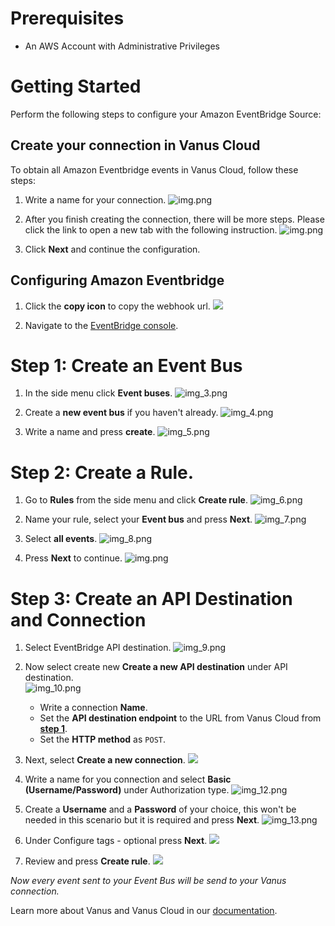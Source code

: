 # Prerequisites

- An AWS Account with Administrative Privileges

# Getting Started

Perform the following steps to configure your Amazon EventBridge Source:


## Create your connection in Vanus Cloud

To obtain all Amazon Eventbridge events in Vanus Cloud, follow these steps:

1. Write a name for your connection.
![img.png](images/1.png)  

2. After you finish creating the connection, there will be more steps. Please click the link to open a new tab with the following instruction.
![img.png](images/2.png)  

3. Click **Next** and continue the configuration.  


## **Configuring Amazon Eventbridge**

1. Click the **copy icon** to copy the webhook url.
   ![](images/no1.png)  

2. Navigate to the [EventBridge console](https://console.aws.amazon.com/events/home).  

# Step 1: Create an Event Bus

1. In the side menu click **Event buses**.
   ![img_3.png](images/no2.png)  

2. Create a **new event bus** if you haven't already.
   ![img_4.png](images/3.png)  

3. Write a name and press **create**.
   ![img_5.png](images/4.png) 

# Step 2: Create a Rule.
1. Go to **Rules** from the side menu and click **Create rule**. 
   ![img_6.png](images/5.png)  

2. Name your rule, select your **Event bus** and press **Next**. 
   ![img_7.png](images/6.png)  

3. Select **all events**.
   ![img_8.png](images/7.png)  

4. Press **Next** to continue.
![img.png](images/8.png)

# Step 3: Create an API Destination and Connection
1. Select EventBridge API destination.
    ![img_9.png](images/9.png)  

2. Now select create new **Create a new API destination** under API destination.  
![img_10.png](images/10.png)  
   - Write a connection **Name**.
   - Set the **API destination endpoint** to the URL from Vanus Cloud from **[step 1](#configuring-amazon-eventbridge)**.
   - Set the **HTTP method** as `POST`.  
       
3. Next, select **Create a new connection**.
![](images/11.png)  

4. Write a name for you connection and select **Basic (Username/Password)** under Authorization type.
    ![img_12.png](images/12.png)  

5. Create a **Username** and a **Password** of your choice, this won't be needed in this scenario but it is required and press **Next**.
    ![img_13.png](images/13.png)  

6. Under Configure tags - optional press **Next**.
![](images/14.png)  

7. Review and press **Create rule**.
![](images/15.png)

*Now every event sent to your Event Bus will be send to your Vanus connection.* 


Learn more about Vanus and Vanus Cloud in our [documentation](https://docs.vanus.ai).
